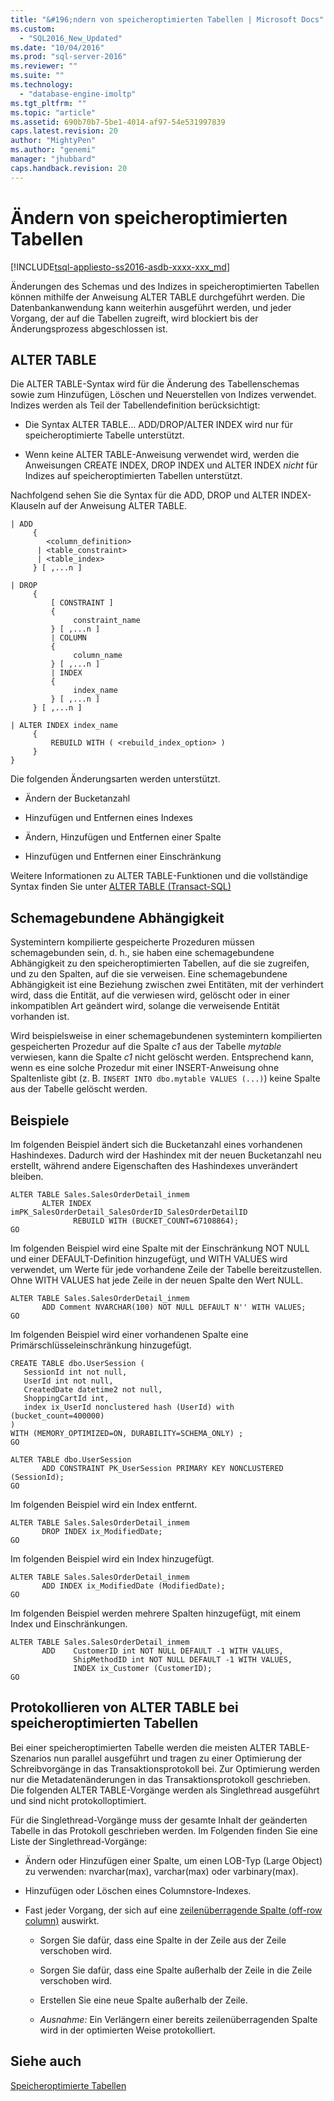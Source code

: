 ```yaml
---
title: "&#196;ndern von speicheroptimierten Tabellen | Microsoft Docs"
ms.custom: 
  - "SQL2016_New_Updated"
ms.date: "10/04/2016"
ms.prod: "sql-server-2016"
ms.reviewer: ""
ms.suite: ""
ms.technology: 
  - "database-engine-imoltp"
ms.tgt_pltfrm: ""
ms.topic: "article"
ms.assetid: 690b70b7-5be1-4014-af97-54e531997839
caps.latest.revision: 20
author: "MightyPen"
ms.author: "genemi"
manager: "jhubbard"
caps.handback.revision: 20
---
```

# &#196;ndern von speicheroptimierten Tabellen
[!INCLUDE[tsql-appliesto-ss2016-asdb-xxxx-xxx_md](../../includes/tsql-appliesto-ss2016-asdb-xxxx-xxx-md.md)]

  Änderungen des Schemas und des Indizes in speicheroptimierten Tabellen können mithilfe der Anweisung ALTER TABLE durchgeführt werden. Die Datenbankanwendung kann weiterhin ausgeführt werden, und jeder Vorgang, der auf die Tabellen zugreift, wird blockiert bis der Änderungsprozess abgeschlossen ist.  
  
## ALTER TABLE  
 
Die ALTER TABLE-Syntax wird für die Änderung des Tabellenschemas sowie zum Hinzufügen, Löschen und Neuerstellen von Indizes verwendet. Indizes werden als Teil der Tabellendefinition berücksichtigt:  
  
-   Die Syntax ALTER TABLE... ADD/DROP/ALTER INDEX wird nur für speicheroptimierte Tabelle unterstützt.  
  
-   Wenn keine ALTER TABLE-Anweisung verwendet wird, werden die Anweisungen CREATE INDEX, DROP INDEX und ALTER INDEX *nicht* für Indizes auf speicheroptimierten Tabellen unterstützt.  
  
 Nachfolgend sehen Sie die Syntax für die ADD, DROP und ALTER INDEX-Klauseln auf der Anweisung ALTER TABLE.  
  
```
| ADD   
     {   
        <column_definition>  
      | <table_constraint>  
      | <table_index>    
     } [ ,...n ]  
  
| DROP   
     {  
         [ CONSTRAINT ]   
         {   
              constraint_name   
         } [ ,...n ]  
         | COLUMN   
         {  
              column_name   
         } [ ,...n ]  
         | INDEX   
         {  
              index_name   
         } [ ,...n ]  
     } [ ,...n ]  
  
| ALTER INDEX index_name  
     {   
         REBUILD WITH ( <rebuild_index_option> )     
     }  
}  
```  
  
 Die folgenden Änderungsarten werden unterstützt.  
  
-   Ändern der Bucketanzahl  
  
-   Hinzufügen und Entfernen eines Indexes  
  
-   Ändern, Hinzufügen und Entfernen einer Spalte  
  
-   Hinzufügen und Entfernen einer Einschränkung  
  
 Weitere Informationen zu ALTER TABLE-Funktionen und die vollständige Syntax finden Sie unter [ALTER TABLE &#40;Transact-SQL&#41;](../../t-sql/statements/alter-table-transact-sql.md)  
  
## Schemagebundene Abhängigkeit  
 Systemintern kompilierte gespeicherte Prozeduren müssen schemagebunden sein, d. h., sie haben eine schemagebundene Abhängigkeit zu den speicheroptimierten Tabellen, auf die sie zugreifen, und zu den Spalten, auf die sie verweisen. Eine schemagebundene Abhängigkeit ist eine Beziehung zwischen zwei Entitäten, mit der verhindert wird, dass die Entität, auf die verwiesen wird, gelöscht oder in einer inkompatiblen Art geändert wird, solange die verweisende Entität vorhanden ist.  
  
 Wird beispielsweise in einer schemagebundenen systemintern kompilierten gespeicherten Prozedur auf die Spalte *c1* aus der Tabelle *mytable* verwiesen, kann die Spalte *c1* nicht gelöscht werden. Entsprechend kann, wenn es eine solche Prozedur mit einer INSERT-Anweisung ohne Spaltenliste gibt (z. B. `INSERT INTO dbo.mytable VALUES (...)`) keine Spalte aus der Tabelle gelöscht werden.  
  
## Beispiele  
 Im folgenden Beispiel ändert sich die Bucketanzahl eines vorhandenen Hashindexes. Dadurch wird der Hashindex mit der neuen Bucketanzahl neu erstellt, während andere Eigenschaften des Hashindexes unverändert bleiben.  
  
```tsql
ALTER TABLE Sales.SalesOrderDetail_inmem   
       ALTER INDEX imPK_SalesOrderDetail_SalesOrderID_SalesOrderDetailID  
              REBUILD WITH (BUCKET_COUNT=67108864);  
GO
```
  
 Im folgenden Beispiel wird eine Spalte mit der Einschränkung NOT NULL und einer DEFAULT-Definition hinzugefügt, und WITH VALUES wird verwendet, um Werte für jede vorhandene Zeile der Tabelle bereitzustellen. Ohne WITH VALUES hat jede Zeile in der neuen Spalte den Wert NULL.  
  
```tsql  
ALTER TABLE Sales.SalesOrderDetail_inmem  
       ADD Comment NVARCHAR(100) NOT NULL DEFAULT N'' WITH VALUES;  
GO
```  
  
 Im folgenden Beispiel wird einer vorhandenen Spalte eine Primärschlüsseleinschränkung hinzugefügt.  
  
```tsql
CREATE TABLE dbo.UserSession (   
   SessionId int not null,   
   UserId int not null,   
   CreatedDate datetime2 not null,   
   ShoppingCartId int,   
   index ix_UserId nonclustered hash (UserId) with (bucket_count=400000)   
)   
WITH (MEMORY_OPTIMIZED=ON, DURABILITY=SCHEMA_ONLY) ;  
GO  
  
ALTER TABLE dbo.UserSession  
       ADD CONSTRAINT PK_UserSession PRIMARY KEY NONCLUSTERED (SessionId);  
GO
```  
  
 Im folgenden Beispiel wird ein Index entfernt.  
  
```tsql
ALTER TABLE Sales.SalesOrderDetail_inmem  
       DROP INDEX ix_ModifiedDate;  
GO
```  
  
 Im folgenden Beispiel wird ein Index hinzugefügt.  
  
```tsql  
ALTER TABLE Sales.SalesOrderDetail_inmem  
       ADD INDEX ix_ModifiedDate (ModifiedDate);  
GO  
```  
  
 Im folgenden Beispiel werden mehrere Spalten hinzugefügt, mit einem Index und Einschränkungen.  
  
```tsql
ALTER TABLE Sales.SalesOrderDetail_inmem  
       ADD    CustomerID int NOT NULL DEFAULT -1 WITH VALUES,  
              ShipMethodID int NOT NULL DEFAULT -1 WITH VALUES,  
              INDEX ix_Customer (CustomerID);  
GO  
```


<a name="logging-of-alter-table-on-memory-optimized-tables-124"></a>

## Protokollieren von ALTER TABLE bei speicheroptimierten Tabellen


Bei einer speicheroptimierten Tabelle werden die meisten ALTER TABLE-Szenarios nun parallel ausgeführt und tragen zu einer Optimierung der Schreibvorgänge in das Transaktionsprotokoll bei. Zur Optimierung werden nur die Metadatenänderungen in das Transaktionsprotokoll geschrieben. Die folgenden ALTER TABLE-Vorgänge werden als Singlethread ausgeführt und sind nicht protokolloptimiert.

Für die Singlethread-Vorgänge muss der gesamte Inhalt der geänderten Tabelle in das Protokoll geschrieben werden. Im Folgenden finden Sie eine Liste der Singlethread-Vorgänge:

- Ändern oder Hinzufügen einer Spalte, um einen LOB-Typ (Large Object) zu verwenden: nvarchar(max), varchar(max) oder varbinary(max).

- Hinzufügen oder Löschen eines Columnstore-Indexes.

- Fast jeder Vorgang, der sich auf eine [zeilenüberragende Spalte (off-row column)](../../relational-databases/in-memory-oltp/supported-data-types-for-in-memory-oltp.md) auswirkt.

    - Sorgen Sie dafür, dass eine Spalte in der Zeile aus der Zeile verschoben wird.

    - Sorgen Sie dafür, dass eine Spalte außerhalb der Zeile in die Zeile verschoben wird.

    - Erstellen Sie eine neue Spalte außerhalb der Zeile.

    - *Ausnahme:* Ein Verlängern einer bereits zeilenüberragenden Spalte wird in der optimierten Weise protokolliert.


## Siehe auch  

[Speicheroptimierte Tabellen](../../relational-databases/in-memory-oltp/memory-optimized-tables.md)  
  
